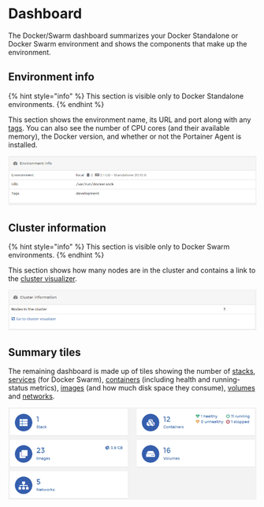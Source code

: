 # Dashboard

The Docker/Swarm dashboard summarizes your Docker Standalone or Docker Swarm environment and shows the components that make up the environment. 

## Environment info

{% hint style="info" %}
This section is visible only to Docker Standalone environments.
{% endhint %}

This section shows the environment name, its URL and port along with any [tags](../../admin/environments/tags.md#tagging-an-endpoint). You can also see the number of CPU cores \(and their available memory\), the Docker version, and whether or not the Portainer Agent is installed.

![](../../.gitbook/assets/2.9-docker-dashboard-1.png)

## Cluster information

{% hint style="info" %}
This section is visible only to Docker Swarm environments.
{% endhint %}

This section shows how many nodes are in the cluster and contains a link to the [cluster visualizer](swarm/cluster-visualizer.md).

![](../../.gitbook/assets/dashboard-clusterinfo.png)

## Summary tiles

The remaining dashboard is made up of tiles showing the number of [stacks](stacks/), [services](services/) \(for Docker Swarm\), [containers](containers/) \(including health and running-status metrics\), [images](images/) \(and how much disk space they consume\), [volumes](volumes/) and [networks](networks/).

![](../../.gitbook/assets/dashboard-summarytiles.png)



